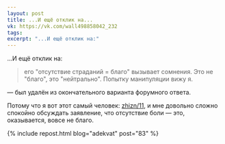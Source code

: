 ```yaml
---
layout: post
title: ...И ещё отклик на...
vk: https://vk.com/wall498858042_232
tags: 
excerpt: "...И ещё отклик на:"
---
```

...И ещё отклик на: 

>его "отсутствие страданий = благо" вызывает сомнения. Это не "благо", это "нейтрально". Попытку манипуляции вижу я.

— был удалён из окончательного варианта форумного ответа. 

Потому что я вот этот самый человек: [zhizn/11](../zhizn/11.html), и мне довольно сложно спокойно обсуждать заявление, что отсутствие боли — это, оказывается, вовсе не благо.

{% include repost.html blog="adekvat" post="83" %}